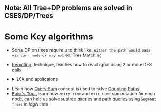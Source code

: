 ## Note: All Tree+DP problems are solved in CSES/DP/Trees

# Some Key algorithms
- Some DP on trees require u to think like, `either the path would pass via curr node or may not` ex: [Tree Matching ](/CP/some_preq/_06_cses/_02_DP/_02_Trees/_01_TreeMatching.java)
- [Rerooting](/CP/some_preq/_06_cses/_02_DP/_02_Trees/_04_TreeDistancesII.java), technique, teaches how to reach goal using 2 or more DFS calls
- <details>
  <summary>LCA and applicaions</summary>
  
  LCA and applications, solve from __05__to__07__, LCA dode is as below, also feel the importance of maintaining `parent[u][2^i]`,`level[u].

  ```java
  static void build_levels_and_initialize_parents(int u,int  par,int currLevl){
        level[u]=currLevl;
        for(int v:adj[u]){
            if(v!=par){
                up[v][0]=u;
                build_levels_and_initialize_parents(v, u, currLevl+1); 
            }
        }
    }

    static int get_lca(int u,int v){
        if(level[u]<level[v]){int temp=u;u=v;v=temp;}
        //i will bring u to same levelas that of v
        int k=level[u]-level[v];
        for(int i=0;i<=30;i++) if((k&(1<<i))!=0) if(u!=-1) u=up[u][i]; else break;
        if(u==v) return u;
        for(int i=30;i>=0;i--){
            if(up[u][i]!=-1){
                if(up[u][i]!=up[v][i]){
                    u=up[u][i];
                    v=up[v][i];
                }
            }
        }
        int lca=up[u][0];
        return lca;
    }
  ```
</details>

- Learn how [Query Sum](/CP/some_preq/_01_Queries/_01_query_SUM.java) concept is used to solve [Counting Paths](/CP/some_preq/_06_cses/_02_DP/_02_Trees/_08_CountingPaths.java)
- [Euler's Tour](/CP/some_preq/_06_cses/_02_DP/_02_Trees/_09_SubtreeQueries.java), learn how `entry time` and `exit time` computation for each node, can help us solve [subtree queries](/CP/some_preq/_06_cses/_02_DP/_02_Trees/_09_SubtreeQueries.java) and [path queries](/CP/some_preq/_06_cses/_02_DP/_02_Trees/_10_PathQueries.java) using `Segment Trees` in $logN$ time